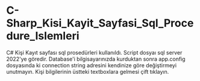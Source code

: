 # C-Sharp_Kisi_Kayit_Sayfasi_Sql_Procedure_Islemleri
C# Kişi Kayıt sayfası sql prosedürleri kullanıldı.
Script dosyaı sql server 2022'ye göredir.
Database'i bilgisayarınızda kurduktan sonra app.config dosyasında ki connection string adresini kendinize göre
değiştirmeyi unutmayın. Kişi bilgilerinin üstteki textboxlara gelmesi çift tıklayın.


